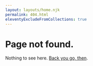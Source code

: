 ```yaml
---
layout: layouts/home.njk
permalink: 404.html
eleventyExcludeFromCollections: true
---
```


<div class="text">

# Page not found.

Nothing to see here. [Back you go, then](/).

</div>


<!--

Read more: https://www.11ty.dev/docs/quicktips/not-found/

This will work for both GitHub pages and Netlify:

* https://help.github.com/articles/creating-a-custom-404-page-for-your-github-pages-site/
* https://www.netlify.com/docs/redirects/#custom-404

-->
